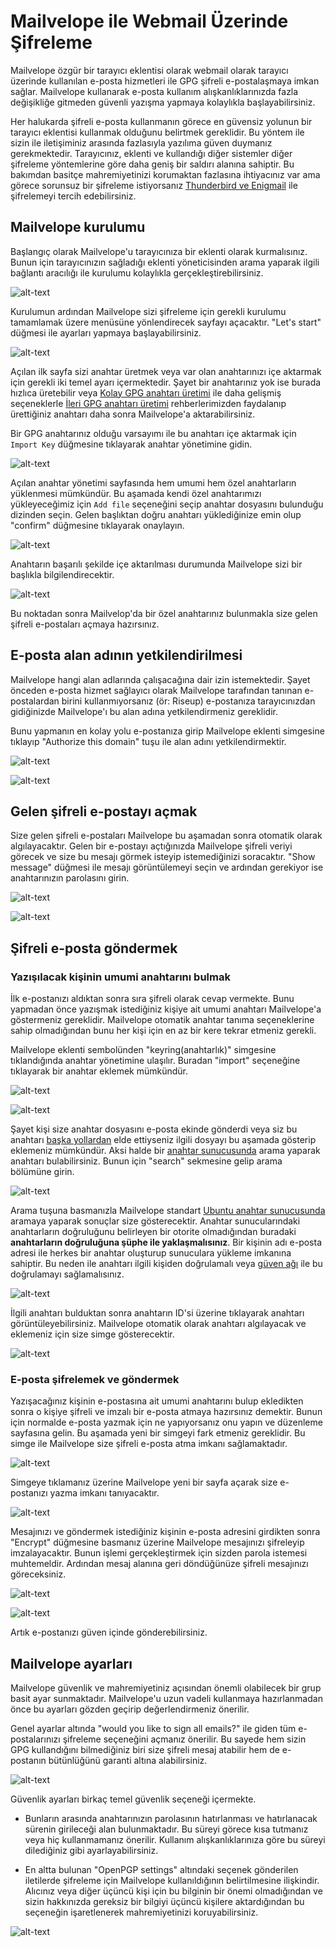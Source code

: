 # Mailvelope ile Webmail Üzerinde Şifreleme

<!-- toc -->

Mailvelope özgür bir tarayıcı eklentisi olarak webmail olarak tarayıcı üzerinde kullanılan e-posta hizmetleri ile GPG şifreli e-postalaşmaya imkan sağlar. Mailvelope kullanarak e-posta kullanım alışkanlıklarınızda fazla değişikliğe gitmeden güvenli yazışma yapmaya kolaylıkla başlayabilirsiniz.

Her halukarda şifreli e-posta kullanmanın görece en güvensiz yolunun bir tarayıcı eklentisi kullanmak olduğunu belirtmek gereklidir. Bu yöntem ile sizin ile iletişiminiz arasında fazlasıyla yazılıma güven duymanız gerekmektedir. Tarayıcınız, eklenti ve kullandığı diğer sistemler diğer şifreleme yöntemlerine göre daha geniş bir saldırı alanına sahiptir. Bu bakımdan basitçe mahremiyetinizi korumaktan fazlasına ihtiyacınız var ama görece sorunsuz bir şifreleme istiyorsanız [Thunderbird ve Enigmail](thunderbird_enigmail.md) ile şifrelemeyi tercih edebilirsiniz.

## Mailvelope kurulumu

Başlangıç olarak Mailvelope'u tarayıcınıza bir eklenti olarak kurmalısınız. Bunun için tarayıcınızın sağladığı eklenti yöneticisinden arama yaparak ilgili bağlantı aracılığı ile kurulumu kolaylıkla gerçekleştirebilirsiniz.

![alt-text](mailvelope/kurulum.png)

Kurulumun ardından Mailvelope sizi şifreleme için gerekli kurulumu tamamlamak üzere menüsüne yönlendirecek sayfayı açacaktır. "Let's start" düğmesi ile ayarları yapmaya başlayabilirsiniz.

![alt-text](mailvelope/yonlendirme.png)

Açılan ilk sayfa sizi anahtar üretmek veya var olan anahtarınızı içe aktarmak için gerekli iki temel ayarı içermektedir. Şayet bir anahtarınız yok ise burada hızlıca üretebilir veya [Kolay GPG anahtarı üretimi](gpg/gpg-anahtar-uretimi.md) ile daha gelişmiş seçeneklerle [İleri GPG anahtarı üretimi](gpg/gpg_gelismis_anahtar_uretimi.md) rehberlerimizden faydalanıp ürettiğiniz anahtarı daha sonra Mailvelope'a aktarabilirsiniz.

Bir GPG anahtarınız olduğu varsayımı ile bu anahtarı içe aktarmak için `Import Key` düğmesine tıklayarak anahtar yönetimine gidin.

![alt-text](mailvelope/iceaktar.png)

Açılan anahtar yönetimi sayfasında hem umumi hem özel anahtarların yüklenmesi mümkündür. Bu aşamada kendi özel anahtarımızı yükleyeceğimiz için `Add file` seçeneğini seçip anahtar dosyasını bulunduğu dizinden seçin. Gelen başlıktan doğru anahtarı yüklediğinize emin olup "confirm" düğmesine tıklayarak onaylayın.

![alt-text](mailvelope/anahtar_dogrula.png)

Anahtarın başarılı şekilde içe aktarılması durumunda Mailvelope sizi bir başlıkla bilgilendirecektir.

![alt-text](mailvelope/iceaktar_onay.png)

Bu noktadan sonra Mailvelop'da bir özel anahtarınız bulunmakla size gelen şifreli e-postaları açmaya hazırsınız.

## E-posta alan adının yetkilendirilmesi

Mailvelope hangi alan adlarında çalışacağına dair izin istemektedir. Şayet önceden e-posta hizmet sağlayıcı olarak Mailvelope tarafından tanınan e-postalardan birini kullanmıyorsanız (ör: Riseup) e-postanıza tarayıcınızdan gidiğinizde Mailvelope'ı bu alan adına yetkilendirmeniz gereklidir.

Bunu yapmanın en kolay yolu e-postanıza girip Mailvelope eklenti simgesine tıklayıp "Authorize this domain" tuşu ile alan adını yetkilendirmektir.

![alt-text](mailvelope/alan_yetki.png)

![alt-text](mailvelope/alan.png)

## Gelen şifreli e-postayı açmak

Size gelen şifreli e-postaları Mailvelope bu aşamadan sonra otomatik olarak algılayacaktır. Gelen bir e-postayı açtığınızda Mailvelope şifreli veriyi görecek ve size bu mesajı görmek isteyip istemediğinizi soracaktır. "Show message" düğmesi ile mesajı görüntülemeyi seçin ve ardından gerekiyor ise anahtarınızın parolasını girin.

![alt-text](mailvelope/mesaj.png)

![alt-text](mailvelope/recv.png)

## Şifreli e-posta göndermek

### Yazışılacak kişinin umumi anahtarını bulmak

İlk e-postanızı aldıktan sonra sıra şifreli olarak cevap vermekte. Bunu yapmadan önce yazışmak istediğiniz kişiye ait umumi anahtarı Mailvelope'a göstermeniz gereklidir. Mailvelope otomatik anahtar tanıma seçeneklerine sahip olmadığından bunu her kişi için en az bir kere tekrar etmeniz gerekli.

Mailvelope eklenti sembolünden "keyring(anahtarlık)" simgesine tıklandığında anahtar yönetimine ulaşılır. Buradan "import" seçeneğine tıklayarak bir anahtar eklemek mümkündür.

![alt-text](mailvelope/alan_yetki.png)

![alt-text](mailvelope/iceaktar.png)

Şayet kişi size anahtar dosyasını e-posta ekinde gönderdi veya siz bu anahtarı [başka yollardan](gpg/ucbirim_gpg.md) elde ettiyseniz ilgili dosyayı bu aşamada gösterip eklemeniz mümkündür. Aksi halde bir [anahtar sunucusunda](https://en.wikipedia.org/wiki/Key_server_(cryptographic)) arama yaparak anahtarı bulabilirsiniz. Bunun için "search" sekmesine gelip arama bölümüne girin.

![alt-text](mailvelope/umumi_ara.png)

Arama tuşuna basmanızla Mailvelope standart [Ubuntu anahtar sunucusunda](https://keyserver.ubuntu.com) aramaya yaparak sonuçlar size gösterecektir. Anahtar sunucularındaki anahtarların doğruluğunu belirleyen bir otorite olmadığından buradaki **anahtarların doğruluğuna şüphe ile yaklaşmalısınız**. Bir kişinin adı e-posta adresi ile herkes bir anahtar oluşturup sunuculara yükleme imkanına sahiptir. Bu neden ile anahtarı ilgili kişiden doğrulamalı veya [güven ağı](gpg/ucbirim_gpg.md) ile bu doğrulamayı sağlamalısınız.

![alt-text](mailvelope/umumi.png)

İlgili anahtarı bulduktan sonra anahtarın ID'si üzerine tıklayarak anahtarı görüntüleyebilirsiniz. Mailvelope otomatik olarak anahtarı algılayacak ve eklemeniz için size simge gösterecektir.

![alt-text](mailvelope/sunucu.png)

### E-posta şifrelemek ve göndermek

Yazışacağınız kişinin e-postasına ait umumi anahtarını bulup ekledikten sonra o kişiye şifreli ve imzalı bir e-posta atmaya hazırsınız demektir. Bunun için normalde e-posta yazmak için ne yapıyorsanız onu yapın ve düzenleme sayfasına gelin. Bu aşamada yeni bir simgeyi fark etmeniz gereklidir. Bu simge ile Mailvelope size şifreli e-posta atma imkanı sağlamaktadır.

![alt-text](mailvelope/simge.png)

Simgeye tıklamanız üzerine Mailvelope yeni bir sayfa açarak size e-postanızı yazma imkanı tanıyacaktır.

![alt-text](mailvelope/cevap.png)

Mesajınızı ve göndermek istediğiniz kişinin e-posta adresini girdikten sonra "Encrypt" düğmesine basmanız üzerine Mailvelope mesajınızı şifreleyip imzalayacaktır. Bunun işlemi gerçekleştirmek için sizden parola istemesi muhtemeldir. Ardından mesaj alanına geri döndüğünüze şifreli mesajınızı göreceksiniz.

![alt-text](mailvelope/parola.png)

![alt-text](mailvelope/gonderi.png)

Artık e-postanızı güven içinde gönderebilirsiniz.

## Mailvelope ayarları

Mailvelope güvenlik ve mahremiyetiniz açısından önemli olabilecek bir grup basit ayar sunmaktadır. Mailvelope'u uzun vadeli kullanmaya hazırlanmadan önce bu ayarları gözden geçirip değerlendirmeniz önerilir.

Genel ayarlar altında "would you like to sign all emails?" ile giden tüm e-postalarınızı şifreleme seçeneğini açmanız önerilir. Bu sayede hem sizin GPG kullandığını bilmediğiniz biri size şifreli mesaj atabilir hem de e-postanın bütünlüğünü garanti altına alabilirsiniz.

![alt-text](mailvelope/ayarlar_genel.png)

Güvenlik ayarları birkaç temel güvenlik seçeneği içermekte. 

* Bunların arasında anahtarınızın parolasının hatırlanması ve hatırlanacak sürenin girileceği alan bulunmaktadır. Bu süreyi görece kısa tutmanız veya hiç kullanmamanız önerilir. Kullanım alışkanlıklarınıza göre bu süreyi dilediğiniz gibi ayarlayabilirsiniz.

* En altta bulunan "OpenPGP settings" altındaki seçenek gönderilen iletilerde şifreleme için Mailvelope kullanıldığının belirtilmesine ilişkindir. Alıcınız veya diğer üçüncü kişi için bu bilginin bir önemi olmadığından ve sizin hakkınızda gereksiz bir bilgiyi üçüncü kişilere aktardığından bu seçeneğin işaretlenerek mahremiyetinizi koruyabilirsiniz.

![alt-text](mailvelope/ayarlar_guvenlik.png)

